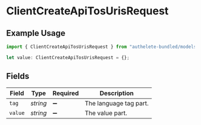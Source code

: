 # ClientCreateApiTosUrisRequest

## Example Usage

```typescript
import { ClientCreateApiTosUrisRequest } from "authelete-bundled/models/operations";

let value: ClientCreateApiTosUrisRequest = {};
```

## Fields

| Field                  | Type                   | Required               | Description            |
| ---------------------- | ---------------------- | ---------------------- | ---------------------- |
| `tag`                  | *string*               | :heavy_minus_sign:     | The language tag part. |
| `value`                | *string*               | :heavy_minus_sign:     | The value part.        |